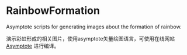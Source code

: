 # RainbowFormation
Asymptote scripts for generating images about the formation of rainbow.

演示彩虹形成的相关图片，使用asymptote矢量绘图语言，可使用在线网站 [Asymptote](http://asymptote.ualberta.ca) 进行编译。

